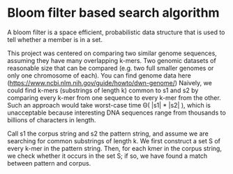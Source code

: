 # Bloom filter based search algorithm

A bloom filter is a space efficient, probabilistic
data structure that is used to tell whether a
member is in a set.

This project was centered on comparing two similar genome sequences, assuming they have many overlapping k-mers.
Two genomic datasets of reasonable size that can be compared (e.g. two full smaller genomes
or only one chromosome of each). You can find genome data here (https://www.ncbi.nlm.nih.gov/guide/howto/dwn-genome/)
Naively, we could find k-mers (substrings of length k) common to s1 and s2 by
comparing every k-mer from one sequence to every k-mer from the other. Such an
approach would take worst-case time Θ( |s1| * |s2| ), which is unacceptable
because interesting DNA sequences range from thousands to billions of characters in
length.

Call s1 the corpus string and s2 the pattern string, and assume we are searching for common
substrings of length k. We first construct a set S of every k-mer in the pattern string. Then, for each kmer in the corpus string, we check whether it occurs in the set S; if so, we have found a match
between pattern and corpus.
